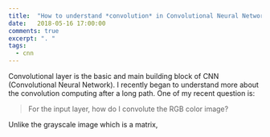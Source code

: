 ```yaml
---
title:  "How to understand *convolution* in Convolutional Neural Network?"
date:   2018-05-16 17:00:00
comments: true
excerpt: ". "
tags:
  - cnn
---
```


Convolutional layer is the basic and main building block of CNN (Convolutional Neural Network). I recently began to understand more about the convolution computing after a long path. One of my recent question is:

> For the input layer, how do I convolute the RGB color image?

Unlike the grayscale image which is a matrix,
